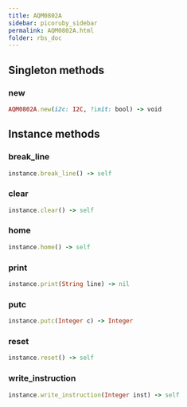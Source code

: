 ```yaml
---
title: AQM0802A
sidebar: picoruby_sidebar
permalink: AQM0802A.html
folder: rbs_doc
---
```

## Singleton methods
### new

```ruby
AQM0802A.new(i2c: I2C, ?init: bool) -> void
```
## Instance methods
### break_line

```ruby
instance.break_line() -> self
```
### clear

```ruby
instance.clear() -> self
```
### home

```ruby
instance.home() -> self
```
### print

```ruby
instance.print(String line) -> nil
```
### putc

```ruby
instance.putc(Integer c) -> Integer
```
### reset

```ruby
instance.reset() -> self
```
### write_instruction

```ruby
instance.write_instruction(Integer inst) -> self
```
